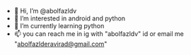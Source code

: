 - 👋 Hi, I’m @abolfazldv
- 👀 I’m interested in android and python
- 🌱 I’m currently learning python
- 📫 you can reach me in ig with "abolfazldv" id or email me "abolfazlderavirad@gmail.com"

<!---
abolfazldv/abolfazldv is a ✨ special ✨ repository because its `README.md` (this file) appears on your GitHub profile.
You can click the Preview link to take a look at your changes.
--->
